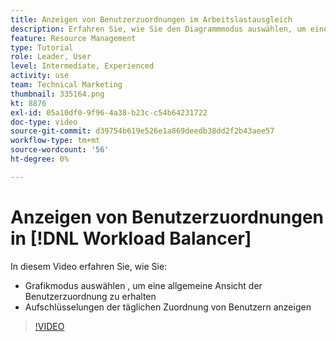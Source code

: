 ```yaml
---
title: Anzeigen von Benutzerzuordnungen im Arbeitslastausgleich
description: Erfahren Sie, wie Sie den Diagrammmodus auswählen, um eine allgemeine Ansicht der Benutzerzuweisung zu erhalten und die täglichen Zuordnungsaufschlüsselungen der Benutzer anzuzeigen.
feature: Resource Management
type: Tutorial
role: Leader, User
level: Intermediate, Experienced
activity: use
team: Technical Marketing
thumbnail: 335164.png
kt: 8876
exl-id: 05a10df0-9f96-4a38-b23c-c54b64231722
doc-type: video
source-git-commit: d39754b619e526e1a869deedb38dd2f2b43aee57
workflow-type: tm+mt
source-wordcount: '56'
ht-degree: 0%

---
```


# Anzeigen von Benutzerzuordnungen in [!DNL Workload Balancer]

In diesem Video erfahren Sie, wie Sie:

* Grafikmodus auswählen , um eine allgemeine Ansicht der Benutzerzuordnung zu erhalten
* Aufschlüsselungen der täglichen Zuordnung von Benutzern anzeigen

>[!VIDEO](https://video.tv.adobe.com/v/335164/?quality=12)

